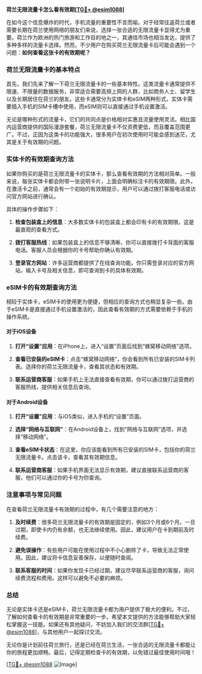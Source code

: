 **荷兰无限流量卡怎么看有效期[[TG💪+ @esim1088](https://t.me/s/esim1088)]**

在如今这个信息爆炸的时代，手机流量的重要性不言而喻。对于经常往返荷兰或者需要长期在荷兰使用网络的朋友们来说，选择一张合适的无限流量卡显得尤为重要。荷兰作为欧洲的热门旅游和工作目的地之一，其通信市场也相当发达，提供了多种多样的流量卡选择。然而，不少用户在购买荷兰无限流量卡后可能会遇到一个问题：**如何查看这张卡的有效期呢？**

### 荷兰无限流量卡的基本特点

首先，我们先来了解一下荷兰无限流量卡的一些基本特性。这类流量卡通常提供不限速、不限量的数据服务，非常适合需要高频上网的人群，比如商务人士、留学生以及长期居住在荷兰的朋友。这些卡通常分为实体卡和eSIM两种形式，实体卡需要插入手机的SIM卡槽中使用，而eSIM则可以直接通过手机设置激活。

无论是哪种形式的流量卡，它们的共同点是价格相对实惠且流量使用灵活。相比国内运营商提供的国际漫游套餐，荷兰无限流量卡不仅资费更低，而且覆盖范围更广。不过，正因为这类卡的功能强大，很多用户在初次使用时可能会感到迷茫，尤其是关于有效期的问题。

### 实体卡的有效期查询方法

如果你购买的是荷兰无限流量卡的实体卡，那么查看有效期的方法相对简单。一般来说，每张实体卡都会附带一张说明卡片，上面会明确标注卡的有效期限。此外，在激活卡之前，通常会有一个初始的有效期提示，用户可以通过拨打客服电话或访问官方网站进行确认。

具体的操作步骤如下：

1. **检查包装盒上的信息**：大多数实体卡的包装盒上都会印有卡的有效期限。这是最直观的查看方式。
   
2. **拨打客服热线**：如果包装盒上的信息不够清晰，你可以直接拨打卡背面的客服电话。客服人员会根据你的卡号帮助你确认有效期。

3. **登录官方网站**：许多运营商都提供了在线查询功能。你只需登录对应的官方网站，输入卡号及相关信息，即可查询到卡的具体有效期。

### eSIM卡的有效期查询方法

相较于实体卡，eSIM卡的使用更为便捷，但相应的查询方式也稍显复杂一些。由于eSIM卡是直接通过手机设置激活的，因此查看有效期的方式需要依赖于手机的操作系统。

#### 对于iOS设备

1. **打开“设置”应用**：在iPhone上，进入“设置”页面后找到“蜂窝移动网络”选项。

2. **查看已安装的eSIM卡**：点击“蜂窝移动网络”，你会看到所有已安装的SIM卡列表。选择你的荷兰无限流量卡，查看其状态和有效期。

3. **联系运营商客服**：如果手机上无法直接查看有效期，你可以通过拨打运营商的客服热线，提供相关信息后查询。

#### 对于Android设备

1. **打开“设置”应用**：与iOS类似，进入手机的“设置”页面。

2. **选择“网络与互联网”**：在Android设备上，找到“网络与互联网”选项，并选择“移动网络”。

3. **查看eSIM卡状态**：在这里，你应该能看到所有已安装的SIM卡，包括你的荷兰无限流量卡。点击该卡，查看其有效期信息。

4. **联系运营商客服**：如果手机界面无法显示有效期，建议直接联系运营商的客服，他们可以通过你的卡号为你查询。

### 注意事项与常见问题

在查看荷兰无限流量卡有效期的过程中，有几个需要注意的地方：

1. **及时续费**：很多荷兰无限流量卡的有效期是固定的，例如3个月或6个月。一旦过期，即使卡内仍有余额，也无法继续使用。因此，建议用户在卡到期前及时续费。

2. **避免误操作**：有些用户可能在使用过程中不小心删除了卡，导致无法正常使用。因此，建议将卡信息妥善保存，以便随时查阅。

3. **联系客服的时间**：如果你发现卡已经过期，建议尽早联系运营商的客服，询问续费流程和费用。这样可以避免不必要的麻烦。

### 总结

无论是实体卡还是eSIM卡，荷兰无限流量卡都为用户提供了极大的便利。不过，了解如何查看卡的有效期是非常重要的一步。希望本文提供的方法能够帮助大家轻松掌握这一技能。如果还有其他疑问，不妨加入我们的交流群[[TG💪+ @esim1088](https://t.me/s/esim1088)]，与其他用户一起探讨交流。

无论你是计划前往荷兰旅行，还是已经在荷兰生活，一张合适的无限流量卡都能让你的旅程更加顺畅。最后，记得定期检查卡的有效期，以免错过最佳使用时间哦！

[[TG💪+ @esim1088](https://t.me/s/esim1088) ![Image](https://i.postimg.cc/4NQfJmqS/Snipaste-2025-05-13-00-14-12.png)]